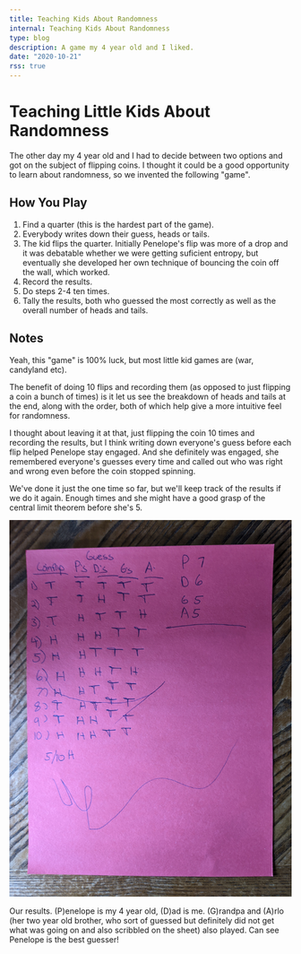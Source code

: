 ```yaml
---
title: Teaching Kids About Randomness
internal: Teaching Kids About Randomness
type: blog
description: A game my 4 year old and I liked.
date: "2020-10-21"
rss: true
---
```


# Teaching Little Kids About Randomness
The other day my 4 year old and I had to decide between two options and got on
the subject of flipping coins. I thought it could be a good opportunity to
learn about randomness, so we invented the following "game".

## How You Play
1. Find a quarter (this is the hardest part of the game).
2. Everybody writes down their guess, heads or tails.
3. The kid flips the quarter. Initially Penelope's flip was more of a drop and it was debatable whether we were getting suficient entropy, but eventually she developed her own technique of bouncing the coin off the wall, which worked.
4. Record the results.
5. Do steps 2-4 ten times.
6. Tally the results, both who guessed the most correctly as well as the overall number of heads and tails.

## Notes
Yeah, this "game" is 100% luck, but most little kid games are (war, candyland
etc). 

The benefit of doing 10 flips and recording them (as opposed to just flipping
a coin a bunch of times) is it let us see the breakdown of heads and tails at
the end, along with the order, both of which help give a more intuitive feel
for randomness.

I thought about leaving it at that, just flipping the coin 10 times and
recording the results, but I think writing down everyone's guess before each
flip helped Penelope stay engaged. And she definitely was engaged, she
remembered everyone's guesses every time and called out who was right and wrong
even before the coin stopped spinning.

We've done it just the one time so far, but we'll keep track of the results if
we do it again. Enough times and she might have a good grasp of the central
limit theorem before she's 5. 

![Coinflip Results](/images/coinflip.jpg)

Our results. (P)enelope is my 4 year old, (D)ad is me. (G)randpa and (A)rlo
(her two year old brother, who sort of guessed but definitely did not get what
was going on and also scribbled on the sheet) also played. Can see Penelope is
the best guesser!
